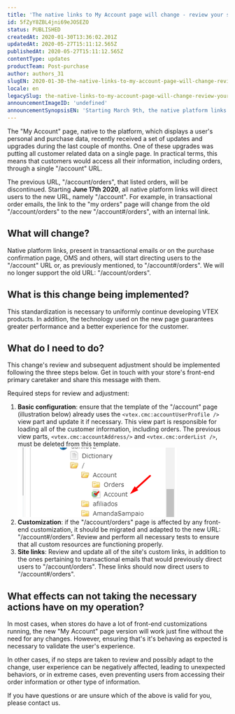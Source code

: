 ```yaml
---
title: 'The native links to My Account page will change - review your settings'
id: 5fZyY8ZBL4jni69eJOSEZO
status: PUBLISHED
createdAt: 2020-01-30T13:36:02.201Z
updatedAt: 2020-05-27T15:11:12.565Z
publishedAt: 2020-05-27T15:11:12.565Z
contentType: updates
productTeam: Post-purchase
author: authors_31
slugEN: 2020-01-30-the-native-links-to-my-account-page-will-change-review-your-settings
locale: en
legacySlug: the-native-links-to-my-account-page-will-change-review-your-settings
announcementImageID: 'undefined'
announcementSynopsisEN: 'Starting March 9th, the native platform links will direct users to the My Account page.'
---
```


The "My Account" page, native to the platform, which displays a user's personal and purchase data, recently received a set of updates and upgrades during the last couple of months. One of these upgrades was putting all customer related data on a single page. In practical terms, this means that customers would access all their information, including orders, through a single "/account" URL. 

The previous URL, "/account/orders", that listed orders, will be discontinued.
Starting __June 17th 2020__, all native platform links will direct users to the new URL, namely "/account". For example, in transactional order emails, the link to the "my orders" page will change from the old "/account/orders" to the new "/account#/orders", with an internal link. 

## What will change?

Native platform links, present in transactional emails or on the purchase confirmation page, OMS and others, will start directing users to the "/account" URL or, as previously mentioned, to "/account#/orders". We will no longer support the old URL: "/account/orders".

## What is this change being implemented?

This standardization is necessary to uniformly continue developing VTEX products. In addition, the technology used on the new page guarantees greater performance and a better experience for the customer.

## What do I need to do?

This change's review and subsequent adjustment should be implemented following the three steps below. Get in touch with your store's front-end primary caretaker and share this message with them. 

Required steps for review and adjustment:

1. __Basic configuration__: ensure that the template of the "/account" page (illustration below) already uses the `<vtex.cmc:accountUserProfile />` view part and update it if necessary. This view part is responsible for loading all of the customer information, including orders. The previous view parts, `<vtex.cmc:accountAddress/>` and `<vtex.cmc:orderList />`, must be deleted from this template.![account](https://raw.githubusercontent.com/vtexdocs/help-center-content/refs/heads/main/docs/en/announcements/2020/january/2020-01-30-the-native-links-to-my-account-page-will-change-review-your-settings_1.png)  
2. __Customization__: if the "/account/orders" page is affected by any front-end customization, it should be migrated and adapted to the new URL: "/account#/orders". Review and perform all necessary tests to ensure that all custom resources are functioning properly.  
3. __Site links__: Review and update all of the site's custom links, in addition to the ones pertaining to transactional emails that would previously direct users to "/account/orders". These links should now direct users to "/account#/orders".

## What effects can not taking the necessary actions have on my operation?

In most cases, when stores do have a lot of front-end customizations running, the new "My Account" page version will work just fine without the need for any changes. However, ensuring that's it's behaving as expected is necessary to validate the user's experience.

In other cases, if no steps are taken to review and possibly adapt to the change, user experience can be negatively affected, leading to unexpected behaviors, or in extreme cases, even preventing users from accessing their order information or other type of information.

If you have questions or are unsure which of the above is valid for you, please contact us.
